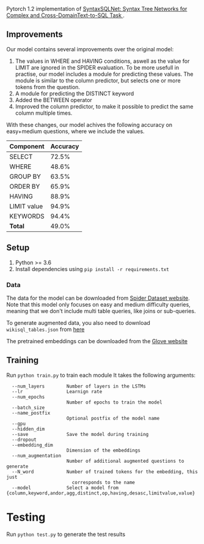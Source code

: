 Pytorch 1.2 implementation of [SyntaxSQLNet: Syntax Tree Networks for Complex and Cross-DomainText-to-SQL Task
](https://arxiv.org/abs/1810.05237).

## Improvements
Our model contains several improvements over the original model:
1. The values in WHERE and HAVING conditions, aswell as the value for LIMIT are ignored in the SPIDER evaluation. To be more usefull in practise, our model includes a module for predicting these values. The module is similar to the column predictor, but selects one or more tokens from the question. 
2. A module for predicting the DISTINCT keyword
3. Added the BETWEEN operator
4. Improved the column predictor, to make it possible to predict the same column multiple times.

With these changes, our model achives the following accuracy on easy+medium questions, where we include the values.

| Component   | Accuracy |
|-------------|----------|
| SELECT      | 72.5%    |
| WHERE       | 48.6%    |
| GROUP BY    | 63.5%    |
| ORDER BY    | 65.9%    |
| HAVING      | 88.9%    |
| LIMIT value | 94.9%    |
| KEYWORDS    | 94.4%    |
| **Total**   | 49.0%    |


## Setup
1. Python >= 3.6
2. Install dependencies using ``pip install -r requirements.txt``


### Data
The data for the model can be downloaded from [Spider Dataset website](https://yale-lily.github.io/spider). 
Note that this model only focuses on easy and medium difficulty queries, meaning that we don't include multi table queries, like joins or sub-queries.

To generate augmented data, you also need to download ``wikisql_tables.json`` from [here](https://drive.google.com/file/d/13I_EqnAR4v2aE-CWhJ0XQ8c-UlGS9oic/view?usp=sharing)

The pretrained embeddings can be downloaded from the [Glove website](https://nlp.stanford.edu/projects/glove/)


## Training
Run ``python train.py`` to train each module
It takes the following arguments:
```
  --num_layers        Number of layers in the LSTMs
  --lr                Learnign rate
  --num_epochs 
                      Number of epochs to train the model
  --batch_size 
  --name_postfix 
                      Optional postfix of the model name
  --gpu 
  --hidden_dim 
  --save              Save the model during training
  --dropout 
  --embedding_dim 
                      Dimension of the embeddings
  --num_augmentation 
                      Number of additional augmented questions to generate
  --N_word            Number of trained tokens for the embedding, this just
                        corresponds to the name
  --model             Select a model from {column,keyword,andor,agg,distinct,op,having,desasc,limitvalue,value}
```

# Testing
Run ``python test.py`` to generate the test results
